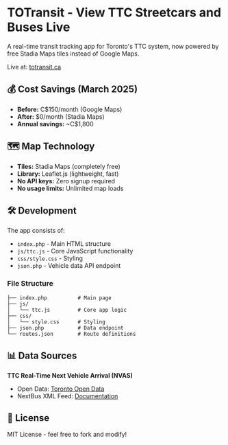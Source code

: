 # TOTransit - View TTC Streetcars and Buses Live

A real-time transit tracking app for Toronto's TTC system, now powered by free Stadia Maps tiles instead of Google Maps.

Live at: [totransit.ca](http://totransit.ca)

## 💰 Cost Savings (March 2025)

- **Before:** C$150/month (Google Maps)
- **After:** $0/month (Stadia Maps)
- **Annual savings:** ~C$1,800

## 🗺️ Map Technology

- **Tiles:** Stadia Maps (completely free)
- **Library:** Leaflet.js (lightweight, fast)
- **No API keys:** Zero signup required
- **No usage limits:** Unlimited map loads

## 🛠️ Development

The app consists of:
- `index.php` - Main HTML structure
- `js/ttc.js` - Core JavaScript functionality
- `css/style.css` - Styling
- `json.php` - Vehicle data API endpoint

### File Structure
```
├── index.php          # Main page
├── js/
│   └── ttc.js         # Core app logic
├── css/
│   └── style.css      # Styling
├── json.php           # Data endpoint
└── routes.json        # Route definitions
```

## 📊 Data Sources

**TTC Real-Time Next Vehicle Arrival (NVAS)**
- Open Data: [Toronto Open Data](http://www1.toronto.ca/wps/portal/open_data/open_data_item_details?vgnextoid=4427790e6f21d210VgnVCM1000003dd60f89RCRD&vgnextchannel=6e886aa8cc819210VgnVCM10000067d60f89RCRD)
- NextBus XML Feed: [Documentation](http://www.nextbus.com/xmlFeedDocs/NextBusXMLFeed.pdf)

## 📝 License

MIT License - feel free to fork and modify!
